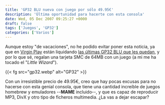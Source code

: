 ```yaml
---
title: 'GP32 BLU nueva con juego por sólo 49.95€'
description: 'Última oportunidad para hacerte con esta consola'
date: Wed, 05 Dec 2007 09:25:27 +0000
draft: false
tags: ['Juegos', 'GP32']
categories: ['Varios']
---
```


Aunque estoy "de vacaciones", no he podido evitar poner esta noticia, ya que en [Virgin Play](http://www.virginplay.es/) están liquidando [las últimas GP32 BLU que les quedan](http://www.virginplay.es/paginas/juego.php?Cod=589&Juego=GP32%20BLU%20+%201%20juego%20gratis), y por lo que sé, regalan una tarjeta SMC de 64MB con un juego (a mi me ha tocado el "_Little Wizard_").

{{< fg src="gp32.webp" alt="GP32" >}}

Con un irresistible precio de 49.95€, creo que hay pocas excusas para no hacerse con esta genial consola, que tiene una cantidad increíble de juegos homebrew y emuladores --**MAME** incluido--, y que es capaz de reproducir MP3, DivX y otro tipo de ficheros multimedia. ¿La vas a dejar escapar?
